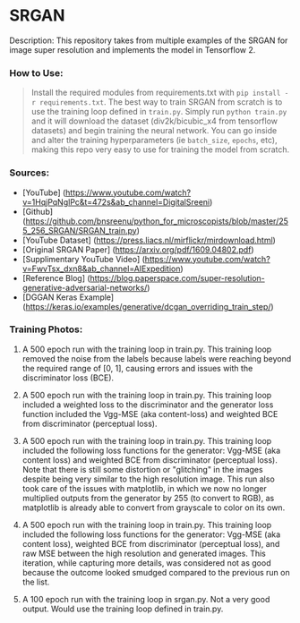 # SRGAN

Description: This repository takes from multiple examples of the SRGAN for image super resolution and implements the model in Tensorflow 2.

### How to Use:

 > Install the required modules from requirements.txt with `pip install -r requirements.txt`. The best way to train SRGAN from scratch is to use the training loop defined in `train.py`. Simply run `python train.py` and it will download the dataset (div2k/bicubic_x4 from tensorflow datasets) and begin training the neural network. You can go inside and alter the training hyperparameters (ie `batch_size`, `epochs`, etc), making this repo very easy to use for training the model from scratch.


### Sources:

 - [YouTube] (https://www.youtube.com/watch?v=1HqjPqNglPc&t=472s&ab_channel=DigitalSreeni)
 - [Github] (https://github.com/bnsreenu/python_for_microscopists/blob/master/255_256_SRGAN/SRGAN_train.py)
 - [YouTube Dataset] (https://press.liacs.nl/mirflickr/mirdownload.html)
 - [Original SRGAN Paper] (https://arxiv.org/pdf/1609.04802.pdf)
 - [Supplimentary YouTube Video] (https://www.youtube.com/watch?v=FwvTsx_dxn8&ab_channel=AIExpedition)
 - [Reference Blog] (https://blog.paperspace.com/super-resolution-generative-adversarial-networks/)
 - [DGGAN Keras Example] (https://keras.io/examples/generative/dcgan_overriding_train_step/)


### Training Photos:

1) A 500 epoch run with the training loop in train.py. This training loop removed the noise from the labels because labels were reaching beyond the required range of \[0, 1\], causing errors and issues with the discriminator loss (BCE).

2) A 500 epoch run with the training loop in train.py. This training loop included a weighted loss to the discriminator and the generator loss function included the Vgg-MSE (aka content-loss) and weighted BCE from discriminator (perceptual loss). 

3) A 500 epoch run with the training loop in train.py. This training loop included the following loss functions for the generator: Vgg-MSE (aka content loss) and weighted BCE from discriminator (perceptual loss). Note that there is still some distortion or "glitching" in the images despite being very similar to the high resolution image. This run also took care of the issues with matplotlib, in which we now no longer multiplied outputs from the generator by 255 (to convert to RGB), as matplotlib is already able to convert from grayscale to color on its own.

4) A 500 epoch run with the training loop in train.py. This training loop included the following loss functions for the generator: Vgg-MSE (aka content loss), weighted BCE from discriminator (perceptual loss), and raw MSE between the high resolution and generated images. This iteration, while capturing more details, was considered not as good because the outcome looked smudged compared to the previous run on the list.

5) A 100 epoch run with the training loop in srgan.py. Not a very good output. Would use the training loop defined in train.py.